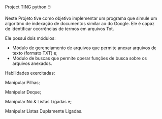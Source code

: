 Project TING python 🖱️

Neste Projeto tive como objetivo implementar um programa que simule um algoritmo de indexação de documentos similar ao do Google. Ele é capaz de identificar ocorrências de termos em arquivos Txt.

Ele possui dois módulos:

- Módulo de gerenciamento de arquivos que permite anexar arquivos de texto (formato TXT) e;
- Módulo de buscas que permite operar funções de busca sobre os arquivos anexados.

Habilidades exercitadas:

Manipular Pilhas;

Manipular Deque;

Manipular Nó & Listas Ligadas e;

Manipular Listas Duplamente Ligadas.